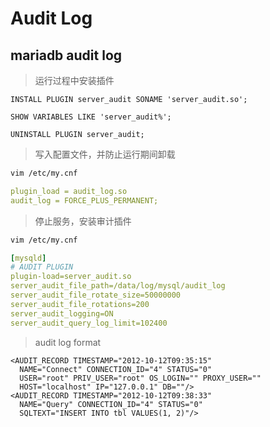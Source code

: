 # Audit Log

## mariadb audit log

> 运行过程中安装插件

```mysql
INSTALL PLUGIN server_audit SONAME 'server_audit.so';

SHOW VARIABLES LIKE 'server_audit%';

UNINSTALL PLUGIN server_audit;
```

> 写入配置文件，并防止运行期间卸载

```bash
vim /etc/my.cnf
```

```yaml
plugin_load = audit_log.so
audit_log = FORCE_PLUS_PERMANENT;
```



> 停止服务，安装审计插件
```bash
vim /etc/my.cnf
```

```yaml
[mysqld]
# AUDIT PLUGIN
plugin-load=server_audit.so
server_audit_file_path=/data/log/mysql/audit_log
server_audit_file_rotate_size=50000000
server_audit_file_rotations=200
server_audit_logging=ON
server_audit_query_log_limit=102400
```

> audit log format

```mysql
<AUDIT_RECORD TIMESTAMP="2012-10-12T09:35:15"
  NAME="Connect" CONNECTION_ID="4" STATUS="0"
  USER="root" PRIV_USER="root" OS_LOGIN="" PROXY_USER=""
  HOST="localhost" IP="127.0.0.1" DB=""/>
<AUDIT_RECORD TIMESTAMP="2012-10-12T09:38:33"
  NAME="Query" CONNECTION_ID="4" STATUS="0"
  SQLTEXT="INSERT INTO tbl VALUES(1, 2)"/>
```